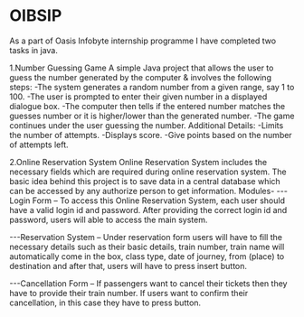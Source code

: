 # OIBSIP

As a part of Oasis Infobyte internship programme I have completed two tasks in java.

1.Number Guessing Game
A simple Java project that allows the user to guess the number generated by the computer & involves the following steps:
-The system generates a random number from a given range, say 1 to 100.
-The user is prompted to enter their given number in a displayed dialogue box.
-The computer then tells if the entered number matches the guesses number or it is higher/lower than the generated number.
-The game continues under the user guessing the number.
Additional Details:
-Limits the number of attempts.
-Displays score.
-Give points based on the number of attempts left.

2.Online Reservation System
Online Reservation System includes the necessary fields which are required during online reservation system.
The basic idea behind this project is to save data in a central database which can be accessed by any authorize person to get information.
Modules-
---Login Form – To access this Online Reservation System, each user should have a valid login id and
   password. After providing the correct login id and password, users will able to access the main
   system.

---Reservation System – Under reservation form users will have to fill the necessary details such as
   their basic details, train number, train name will automatically come in the box, class type, date of
   journey, from (place) to destination and after that, users will have to press insert button.

---Cancellation Form – If passengers want to cancel their tickets then they have to provide their train number. 
   If users want to confirm their cancellation, in this case they have to press button.
